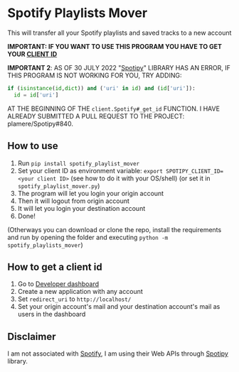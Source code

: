 # Spotify Playlists Mover

This will transfer all your Spotify playlists and saved tracks to a new account

**IMPORTANT: IF YOU WANT TO USE THIS PROGRAM YOU HAVE TO GET YOUR [CLIENT ID](#how-to-get-a-client-id)**

**IMPORTANT 2**: AS OF 30 JULY 2022 "[Spotipy](http://spotipy.readthedocs.org/)" LIBRARY HAS AN ERROR, IF THIS PROGRAM IS NOT WORKING FOR YOU, TRY ADDING:
```python
if (isinstance(id,dict)) and ('uri' in id) and (id['uri']):
  id = id['uri']
```
AT THE BEGINNING OF THE `client.Spotify#_get_id` FUNCTION.
I HAVE ALREADY SUBMITTED A PULL REQUEST TO THE PROJECT: plamere/Spotipy#840.


## How to use

1. Run `pip install spotify_playlist_mover`
2. Set your client ID as environment variable: `export SPOTIPY_CLIENT_ID=<your client ID>` (see how to do it with your OS/shell) (or set it in `spotify_playlist_mover.py`)
3. The program will let you login your origin account
4. Then it will logout from origin account
5. It will let you login your destination account
6. Done!

(Otherways you can download or clone the repo, install the requirements and run by opening the folder and executing `python -m spotify_playlists_mover`)

## How to get a client id

1. Go to [Developer dashboard](https://developer.spotify.com/dashboard)
2. Create a new application with any account
3. Set `redirect_uri` to `http://localhost/`
4. Set your origin account's mail and your destination account's mail as users in the dashboard


## Disclaimer
I am not associated with [Spotify](https://www.spotify.com/), I am using their Web APIs through [Spotipy](http://spotipy.readthedocs.org/) library.
